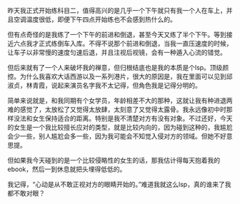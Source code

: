 昨天我正式开始练科目二，值得高兴的是几乎一个下午就只有我一个人在车上，并且空调温度很低，即便下午四点开始练也不会感到热什么的。

但有点奇怪的是我练了一个下午的前进和倒退，甚至今天又练了半个下午。等到接近六点我才正式练倒车入库。不得不说那个前进和倒退，当我一直压速度的时候，让车子以非常慢的速度匀速后退，并且注视后视镜，会有一种遁入心流的错觉。

但后来就有了一个人来破坏我的禅意，但归根结底也是我的本质是个lsp。顶级颜控。为什么我喜欢大话西游以及一系列港片，很大的原因是，我在里面可以见到邱淑贞，林青霞，说起来演员名字我不太记得，但角色我是记得分明的。

简单来说就是，和我同期有个女学员，年龄相差不大的那种，这就让我有种进退两难的感觉了，太放松了又觉得太放肆，太刻意了又觉得太露骨。我永远像初中时那样没法和女生保持适合的距离。特别是我不清楚对方有没有对象。不过还好，今天的女生是一个我比较擅长应对的类型，就是比较内向的，因为碰到这种的，我尴尬会少一些，别人尴尬会多一些，因为我可能会不知觉入侵对方的领域。但她不好意思提。

但如果我今天碰到的是一个比较侵略性的女生的话，那我估计得每天抱着我的ebook，然后一到休息就把头埋得低低的。

我记得，“心动是从不敢正视对方的眼睛开始的。”难道我就这么lsp，真的谁来了我都不敢对眼？

